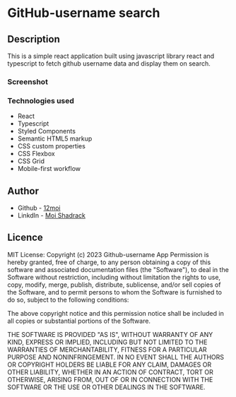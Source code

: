 # GitHub-username search 

## Description
This is a simple react application built using javascript library react and typescript to fetch github username data and display them on search.



### Screenshot

<!-- ![](./screenshot.jpg) -->

<!-- ### Links -->

<!-- - Live Site URL: []() -->



### Technologies used

- React
- Typescript
- Styled Components
- Semantic HTML5 markup
- CSS custom properties
- CSS Flexbox
- CSS Grid
- Mobile-first workflow

## Author

- Github - [12moi](https://github.com/12moi)
- LinkdIn - [Moi Shadrack](https://www.linkedin.com/in/moishadrack/) 


## Licence
MIT License: Copyright (c) 2023 Github-username App Permission is hereby granted, free of charge, to any person obtaining a copy of this software and associated documentation files (the "Software"), to deal in the Software without restriction, including without limitation the rights to use, copy, modify, merge, publish, distribute, sublicense, and/or sell copies of the Software, and to permit persons to whom the Software is furnished to do so, subject to the following conditions:

The above copyright notice and this permission notice shall be included in all copies or substantial portions of the Software.

THE SOFTWARE IS PROVIDED "AS IS", WITHOUT WARRANTY OF ANY KIND, EXPRESS OR IMPLIED, INCLUDING BUT NOT LIMITED TO THE WARRANTIES OF MERCHANTABILITY, FITNESS FOR A PARTICULAR PURPOSE AND NONINFRINGEMENT. IN NO EVENT SHALL THE AUTHORS OR COPYRIGHT HOLDERS BE LIABLE FOR ANY CLAIM, DAMAGES OR OTHER LIABILITY, WHETHER IN AN ACTION OF CONTRACT, TORT OR OTHERWISE, ARISING FROM, OUT OF OR IN CONNECTION WITH THE SOFTWARE OR THE USE OR OTHER DEALINGS IN THE SOFTWARE.